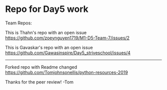 # Repo for Day5 work

Team Repos:

This is Thahn's repo with an open issue
https://github.com/zoeynguyen1719/M1-D5-Team-7/issues/2

This is Gavaskar's repo with an open issue
https://github.com/Gawasinspire/Day5_striveschool/issues/4

<hr>

Forked repo with Readme changed
https://github.com/Tomjohnsonellis/python-resources-2019

Thanks for the peer review!
-Tom

